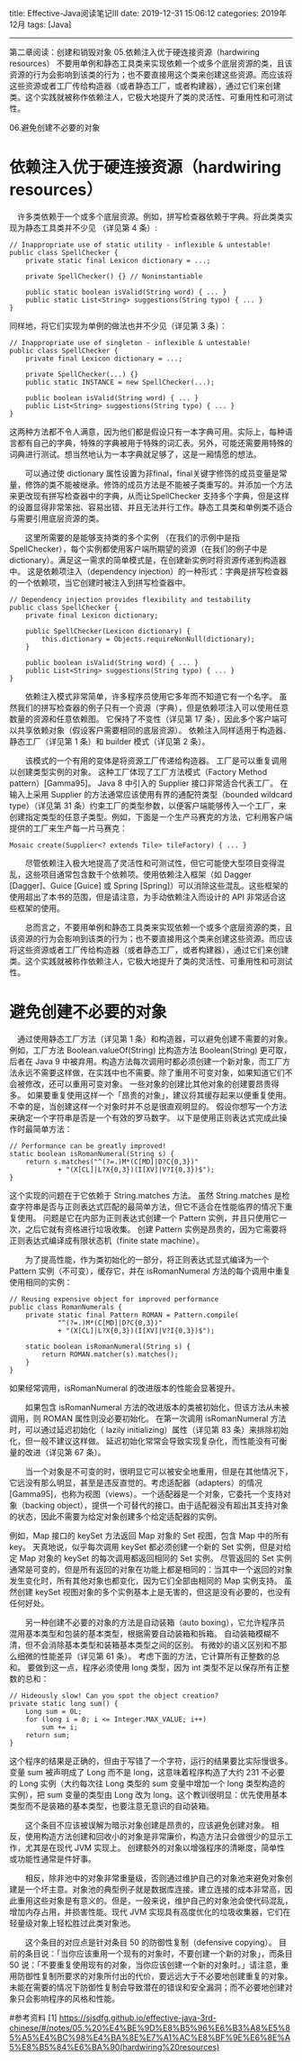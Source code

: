 title: Effective-Java阅读笔记III
date: 2019-12-31 15:06:12
categories: 2019年12月
tags: [Java]

---

第二章阅读：创建和销毁对象
05.依赖注入优于硬连接资源（hardwiring resources）
不要用单例和静态工具类来实现依赖一个或多个底层资源的类，且该资源的行为会影响到该类的行为；也不要直接用这个类来创建这些资源。而应该将这些资源或者工厂传给构造器（或者静态工厂，或者构建器），通过它们来创建类。这个实践就被称作依赖注人，它极大地提升了类的灵活性、可重用性和可测试性。

06.避免创建不必要的对象

<!-- more -->

# 依赖注入优于硬连接资源（hardwiring resources）

　许多类依赖于一个或多个底层资源。例如，拼写检查器依赖于字典。将此类类实现为静态工具类并不少见 （详见第 4 条）:

    // Inappropriate use of static utility - inflexible & untestable!
    public class SpellChecker {
        private static final Lexicon dictionary = ...;

        private SpellChecker() {} // Noninstantiable

        public static boolean isValid(String word) { ... }
        public static List<String> suggestions(String typo) { ... }
    }

同样地，将它们实现为单例的做法也并不少见（详见第 3 条）：

    // Inappropriate use of singleton - inflexible & untestable!
    public class SpellChecker {
        private final Lexicon dictionary = ...;

        private SpellChecker(...) {}
        public static INSTANCE = new SpellChecker(...);

        public boolean isValid(String word) { ... }
        public List<String> suggestions(String typo) { ... }
    }

这两种方法都不令人满意，因为他们都是假设只有一本字典可用。实际上，每种语言都有自己的字典，特殊的字典被用于特殊的词汇表。另外，可能还需要用特殊的词典进行测试。想当然地认为一本字典就足够了，这是一厢情愿的想法。

　　可以通过使 dictionary 属性设置为非final，final关键字修饰的成员变量是常量，修饰的类不能被继承。修饰的成员方法是不能被子类重写的。并添加一个方法来更改现有拼写检查器中的字典，从而让SpellChecker 支持多个字典，但是这样的设置显得非常笨拙、容易出错、并且无法并行工作。静态工具类和单例类不适合与需要引用底层资源的类。

　　这里所需要的是能够支持类的多个实例 （在我们的示例中是指 SpellChecker），每个实例都使用客户端所期望的资源（在我们的例子中是 dictionary）。满足这一需求的简单模式是，在创建新实例时将资源传递到构造器中。 这是依赖项注入（dependency injection）的一种形式：字典是拼写检查器的一个依赖项，当它创建时被注入到拼写检查器中。

    // Dependency injection provides flexibility and testability
    public class SpellChecker {
        private final Lexicon dictionary;

        public SpellChecker(Lexicon dictionary) {
            this.dictionary = Objects.requireNonNull(dictionary);
        }

        public boolean isValid(String word) { ... }
        public List<String> suggestions(String typo) { ... }
    }

　　依赖注入模式非常简单，许多程序员使用它多年而不知道它有一个名字。 虽然我们的拼写检查器的例子只有一个资源（字典），但是依赖项注入可以使用任意数量的资源和任意依赖图。 它保持了不变性（详见第 17 条），因此多个客户端可以共享依赖对象（假设客户需要相同的底层资源）。 依赖注入同样适用于构造器、静态工厂（详见第 1 条）和 builder 模式（详见第 2 条）。

　　该模式的一个有用的变体是将资源工厂传递给构造器。 工厂是可以重复调用以创建类型实例的对象。 这种工厂体现了工厂方法模式（Factory Method pattern）[Gamma95]。 Java 8 中引入的 Supplier<T> 接口非常适合代表工厂。 在输入上采用 Supplier<T> 的方法通常应该使用有界的通配符类型（bounded wildcard type）（详见第 31 条）约束工厂的类型参数，以便客户端能够传入一个工厂，来创建指定类型的任意子类型。例如，下面是一个生产马赛克的方法，它利用客户端提供的工厂来生产每一片马赛克：

    Mosaic create(Supplier<? extends Tile> tileFactory) { ... }

　　尽管依赖注入极大地提高了灵活性和可测试性，但它可能使大型项目变得混乱，这些项目通常包含数千个依赖项。使用依赖注入框架（如 Dagger [Dagger]、Guice [Guice] 或 Spring [Spring]）可以消除这些混乱。这些框架的使用超出了本书的范围，但是请注意，为手动依赖注入而设计的 API 非常适合这些框架的使用。

　　总而言之，不要用单例和静态工具类来实现依赖一个或多个底层资源的类，且该资源的行为会影响到该类的行为；也不要直接用这个类来创建这些资源。而应该将这些资源或者工厂传给构造器（或者静态工厂，或者构建器），通过它们来创建类。这个实践就被称作依赖注人，它极大地提升了类的灵活性、可重用性和可测试性。

# 避免创建不必要的对象

　通过使用静态工厂方法（详见第 1 条）和构造器，可以避免创建不需要的对象。例如，工厂方法 Boolean.valueOf(String) 比构造方法 Boolean(String) 更可取，后者在 Java 9 中被弃用。构造方法每次调用时都必须创建一个新对象，而工厂方法永远不需要这样做，在实践中也不需要。除了重用不可变对象，如果知道它们不会被修改，还可以重用可变对象。
一些对象的创建比其他对象的创建要昂贵得多。 如果要重复使用这样一个「昂贵的对象」，建议将其缓存起来以便重复使用。 不幸的是，当创建这样一个对象时并不总是很直观明显的。 假设你想写一个方法来确定一个字符串是否是一个有效的罗马数字。 以下是使用正则表达式完成此操作时最简单方法：

    // Performance can be greatly improved!
    static boolean isRomanNumeral(String s) {
        return s.matches("^(?=.)M*(C[MD]|D?C{0,3})"
                + "(X[CL]|L?X{0,3})(I[XV]|V?I{0,3})$");
    }
这个实现的问题在于它依赖于 String.matches 方法。 虽然 String.matches 是检查字符串是否与正则表达式匹配的最简单方法，但它不适合在性能临界的情况下重复使用。 问题是它在内部为正则表达式创建一个 Pattern 实例，并且只使用它一次，之后它就有资格进行垃圾收集。 创建 Pattern 实例是昂贵的，因为它需要将正则表达式编译成有限状态机（finite state machine）。

　　为了提高性能，作为类初始化的一部分，将正则表达式显式编译为一个 Pattern 实例（不可变），缓存它，并在 isRomanNumeral 方法的每个调用中重复使用相同的实例：

    // Reusing expensive object for improved performance
    public class RomanNumerals {
        private static final Pattern ROMAN = Pattern.compile(
                "^(?=.)M*(C[MD]|D?C{0,3})"
                + "(X[CL]|L?X{0,3})(I[XV]|V?I{0,3})$");

        static boolean isRomanNumeral(String s) {
            return ROMAN.matcher(s).matches();
        }
    }
如果经常调用，isRomanNumeral 的改进版本的性能会显著提升。

　　如果包含 isRomanNumeral 方法的改进版本的类被初始化，但该方法从未被调用，则 ROMAN 属性则没必要初始化。 在第一次调用 isRomanNumeral 方法时，可以通过延迟初始化（ lazily initializing）属性（详见第 83 条）来排除初始化，但一般不建议这样做。 延迟初始化常常会导致实现复杂化，而性能没有可衡量的改进（详见第 67 条）。

　　当一个对象是不可变的时，很明显它可以被安全地重用，但是在其他情况下，它远没有那么明显，甚至是违反直觉的。考虑适配器（adapters）的情况[Gamma95]，也称为视图（views）。一个适配器是一个对象，它委托一个支持对象（backing object），提供一个可替代的接口。由于适配器没有超出其支持对象的状态，因此不需要为给定对象创建多个给定适配器的实例。

例如，Map 接口的 keySet 方法返回 Map 对象的 Set 视图，包含 Map 中的所有 key。 天真地说，似乎每次调用 keySet 都必须创建一个新的 Set 实例，但是对给定 Map 对象的 keySet 的每次调用都返回相同的 Set 实例。 尽管返回的 Set 实例通常是可变的，但是所有返回的对象在功能上都是相同的：当其中一个返回的对象发生变化时，所有其他对象也都变化，因为它们全部由相同的 Map 实例支持。 虽然创建 keySet 视图对象的多个实例基本上是无害的，但这是没有必要的，也没有任何好处。

　　另一种创建不必要的对象的方法是自动装箱（auto boxing），它允许程序员混用基本类型和包装的基本类型，根据需要自动装箱和拆箱。 自动装箱模糊不清，但不会消除基本类型和装箱基本类型之间的区别。 有微妙的语义区别和不那么细微的性能差异（详见第 61 条）。 考虑下面的方法，它计算所有正整数的总和。 要做到这一点，程序必须使用 long 类型，因为 int 类型不足以保存所有正整数的总和：

    // Hideously slow! Can you spot the object creation?
    private static long sum() {
        Long sum = 0L;
        for (long i = 0; i <= Integer.MAX_VALUE; i++)
            sum += i;
        return sum;
    }

这个程序的结果是正确的，但由于写错了一个字符，运行的结果要比实际慢很多。变量 sum 被声明成了 Long 而不是 long，这意味着程序构造了大约 231 不必要的 Long 实例（大约每次往 Long 类型的 sum 变量中增加一个 long 类型构造的实例），把 sum 变量的类型由 Long 改为 long。这个教训很明显：优先使用基本类型而不是装箱的基本类型，也要注意无意识的自动装箱。

　　这个条目不应该被误解为暗示对象创建是昂贵的，应该避免创建对象。 相反，使用构造方法创建和回收小的对象是非常廉价，构造方法只会做很少的显示工作，尤其是在现代 JVM 实现上。 创建额外的对象以增强程序的清晰度，简单性或功能性通常是件好事。

　　相反，除非池中的对象非常重量级，否则通过维护自己的对象池来避免对象创建是一个坏主意。对象池的典型例子就是数据库连接。建立连接的成本非常高，因此重用这些对象是有意义的。但是，一般来说，维护自己的对象池会使代码混乱，增加内存占用，并损害性能。现代 JVM 实现具有高度优化的垃圾收集器，它们在轻量级对象上轻松胜过此类对象池。

　　这个条目的对应点是针对条目 50 的防御性复制（defensive copying）。 目前的条目说：「当你应该重用一个现有的对象时，不要创建一个新的对象」，而条目 50 说：「不要重复使用现有的对象，当你应该创建一个新的对象时。」请注意，重用防御性复制所要求的对象所付出的代价，要远远大于不必要地创建重复的对象。 未能在需要的情况下防御性复制会导致潜在的错误和安全漏洞；而不必要地创建对象只会影响程序的风格和性能。

#参考资料
[1] https://sjsdfg.github.io/effective-java-3rd-chinese/#/notes/05.%20%E4%BE%9D%E8%B5%96%E6%B3%A8%E5%85%A5%E4%BC%98%E4%BA%8E%E7%A1%AC%E8%BF%9E%E6%8E%A5%E8%B5%84%E6%BA%90(hardwiring%20resources)
